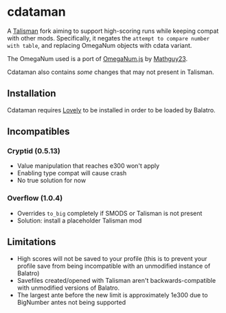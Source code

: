 # cdataman
A [Talisman](https://github.com/SpectralPack/Talisman) fork aiming to support high-scoring runs while keeping compat with other mods.
Specifically, it negates the `attempt to compare number with table`, and replacing OmegaNum objects with cdata variant.

The OmegaNum used is a port of [OmegaNum.js](https://github.com/Naruyoko/OmegaNum.js/blob/master/OmegaNum.js) by [Mathguy23](https://github.com/Mathguy23).

Cdataman also contains _some_ changes that may not present in Talisman.

## Installation
Cdataman requires [Lovely](https://github.com/ethangreen-dev/lovely-injector) to be installed in order to be loaded by Balatro.

## Incompatibles

### Cryptid (0.5.13)

- Value manipulation that reaches e300 won't apply
- Enabling type compat will cause crash
- No true solution for now

### Overflow (1.0.4)

- Overrides `to_big` completely if SMODS or Talisman is not present
- Solution: install a placeholder Talisman mod

## Limitations
- High scores will not be saved to your profile (this is to prevent your profile save from being incompatible with an unmodified instance of Balatro)
- Savefiles created/opened with Talisman aren't backwards-compatible with unmodified versions of Balatro.
- The largest ante before the new limit is approximately 1e300 due to BigNumber antes not being supported
